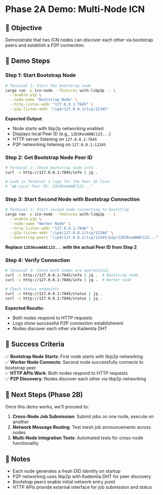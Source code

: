 # Phase 2A Demo: Multi-Node ICN

## 🎯 Objective
Demonstrate that two ICN nodes can discover each other via bootstrap peers and establish a P2P connection.

## 🚀 Demo Steps

### Step 1: Start Bootstrap Node
```bash
# Terminal 1: Start the bootstrap node
cargo run -p icn-node --features with-libp2p -- \
  --enable-p2p \
  --node-name "Bootstrap Node" \
  --http-listen-addr "127.0.0.1:7845" \
  --p2p-listen-addr "/ip4/127.0.0.1/tcp/12345"
```

**Expected Output:**
- Node starts with libp2p networking enabled
- Displays local Peer ID (e.g., `12D3KooWABC123...`)
- HTTP server listening on `127.0.0.1:7845`
- P2P networking listening on `127.0.0.1:12345`

### Step 2: Get Bootstrap Node Peer ID
```bash
# Terminal 2: Check bootstrap node info
curl -s http://127.0.0.1:7845/info | jq .

# Look in Terminal 1 logs for the Peer ID line:
# "📟 Local Peer ID: 12D3KooWABC123..."
```

### Step 3: Start Second Node with Bootstrap Connection
```bash
# Terminal 2: Start second node connecting to bootstrap
cargo run -p icn-node --features with-libp2p -- \
  --enable-p2p \
  --node-name "Worker Node" \
  --http-listen-addr "127.0.0.1:7846" \
  --p2p-listen-addr "/ip4/127.0.0.1/tcp/12346" \
  --bootstrap-peers "/ip4/127.0.0.1/tcp/12345/p2p/12D3KooWABC123..."
```

**Replace `12D3KooWABC123...` with the actual Peer ID from Step 2**

### Step 4: Verify Connection
```bash
# Terminal 3: Check both nodes are operational
curl -s http://127.0.0.1:7845/info | jq .  # Bootstrap node
curl -s http://127.0.0.1:7846/info | jq .  # Worker node

# Check status endpoints
curl -s http://127.0.0.1:7845/status | jq .
curl -s http://127.0.0.1:7846/status | jq .
```

**Expected Results:**
- Both nodes respond to HTTP requests
- Logs show successful P2P connection establishment
- Nodes discover each other via Kademlia DHT

## 🎉 Success Criteria

✅ **Bootstrap Node Starts**: First node starts with libp2p networking  
✅ **Worker Node Connects**: Second node successfully connects to bootstrap peer  
✅ **HTTP APIs Work**: Both nodes respond to HTTP requests  
✅ **P2P Discovery**: Nodes discover each other via libp2p networking  

## 🔧 Next Steps (Phase 2B)

Once this demo works, we'll proceed to:
1. **Cross-Node Job Submission**: Submit jobs on one node, execute on another
2. **Network Message Routing**: Test mesh job announcements across nodes
3. **Multi-Node Integration Tests**: Automated tests for cross-node functionality

## 📝 Notes

- Each node generates a fresh DID identity on startup
- P2P networking uses libp2p with Kademlia DHT for peer discovery
- Bootstrap peers enable initial network entry point
- HTTP APIs provide external interface for job submission and status 